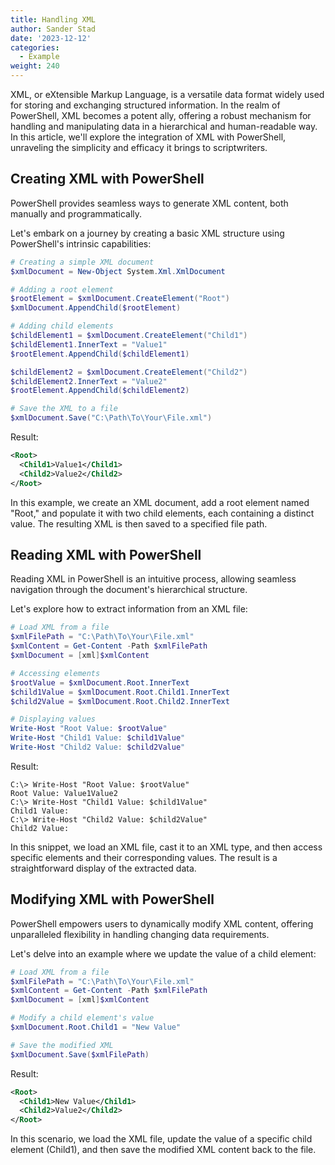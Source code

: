 ```yaml
---
title: Handling XML
author: Sander Stad
date: '2023-12-12'
categories:
  - Example
weight: 240
---
```


XML, or eXtensible Markup Language, is a versatile data format widely used for storing and exchanging structured information. In the realm of PowerShell, XML becomes a potent ally, offering a robust mechanism for handling and manipulating data in a hierarchical and human-readable way. In this article, we'll explore the integration of XML with PowerShell, unraveling the simplicity and efficacy it brings to scriptwriters.

## Creating XML with PowerShell

PowerShell provides seamless ways to generate XML content, both manually and programmatically. 

Let's embark on a journey by creating a basic XML structure using PowerShell's intrinsic capabilities:

```powershell
# Creating a simple XML document
$xmlDocument = New-Object System.Xml.XmlDocument

# Adding a root element
$rootElement = $xmlDocument.CreateElement("Root")
$xmlDocument.AppendChild($rootElement)

# Adding child elements
$childElement1 = $xmlDocument.CreateElement("Child1")
$childElement1.InnerText = "Value1"
$rootElement.AppendChild($childElement1)

$childElement2 = $xmlDocument.CreateElement("Child2")
$childElement2.InnerText = "Value2"
$rootElement.AppendChild($childElement2)

# Save the XML to a file
$xmlDocument.Save("C:\Path\To\Your\File.xml")
```

Result:

```xml
<Root>
  <Child1>Value1</Child1>
  <Child2>Value2</Child2>
</Root>
```

In this example, we create an XML document, add a root element named "Root," and populate it with two child elements, each containing a distinct value. The resulting XML is then saved to a specified file path.

## Reading XML with PowerShell

Reading XML in PowerShell is an intuitive process, allowing seamless navigation through the document's hierarchical structure. 

Let's explore how to extract information from an XML file:

```powershell
# Load XML from a file
$xmlFilePath = "C:\Path\To\Your\File.xml"
$xmlContent = Get-Content -Path $xmlFilePath
$xmlDocument = [xml]$xmlContent

# Accessing elements
$rootValue = $xmlDocument.Root.InnerText
$child1Value = $xmlDocument.Root.Child1.InnerText
$child2Value = $xmlDocument.Root.Child2.InnerText

# Displaying values
Write-Host "Root Value: $rootValue"
Write-Host "Child1 Value: $child1Value"
Write-Host "Child2 Value: $child2Value"
```

Result:

```
C:\> Write-Host "Root Value: $rootValue"
Root Value: Value1Value2
C:\> Write-Host "Child1 Value: $child1Value"
Child1 Value:
C:\> Write-Host "Child2 Value: $child2Value"
Child2 Value:
```

In this snippet, we load an XML file, cast it to an XML type, and then access specific elements and their corresponding values. The result is a straightforward display of the extracted data.

## Modifying XML with PowerShell

PowerShell empowers users to dynamically modify XML content, offering unparalleled flexibility in handling changing data requirements. 

Let's delve into an example where we update the value of a child element:

```powershell
# Load XML from a file
$xmlFilePath = "C:\Path\To\Your\File.xml"
$xmlContent = Get-Content -Path $xmlFilePath
$xmlDocument = [xml]$xmlContent

# Modify a child element's value
$xmlDocument.Root.Child1 = "New Value"

# Save the modified XML
$xmlDocument.Save($xmlFilePath)
```

Result:

```xml
<Root>
  <Child1>New Value</Child1>
  <Child2>Value2</Child2>
</Root>
```

In this scenario, we load the XML file, update the value of a specific child element (Child1), and then save the modified XML content back to the file.